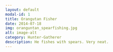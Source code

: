 ```yaml
---
layout: default
modal-id: 1
title: Orangutan Fisher
date: 2014-07-18
img: oranguntan_spearfishing.jpg
alt: image-alt
category: Hunter-Gatherer
description: He fishes with spears. Very neat.
---
```

